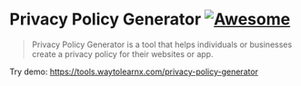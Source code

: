 # Privacy Policy Generator [![Awesome](https://cdn.rawgit.com/sindresorhus/awesome/d7305f38d29fed78fa85652e3a63e154dd8e8829/media/badge.svg)](https://github.com/sindresorhus/awesome)

>Privacy Policy Generator is a tool that helps individuals or businesses create a privacy policy for their websites or app.

Try demo: https://tools.waytolearnx.com/privacy-policy-generator
